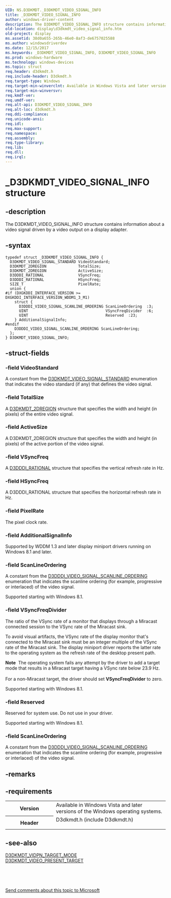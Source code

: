 ```yaml
---
UID: NS.D3DKMDT._D3DKMDT_VIDEO_SIGNAL_INFO
title: _D3DKMDT_VIDEO_SIGNAL_INFO
author: windows-driver-content
description: The D3DKMDT_VIDEO_SIGNAL_INFO structure contains information about a video signal driven by a video output on a display adapter.
old-location: display\d3dkmdt_video_signal_info.htm
old-project: display
ms.assetid: 38d0a655-265b-46e0-8af3-de6757025588
ms.author: windowsdriverdev
ms.date: 12/15/2017
ms.keywords: _D3DKMDT_VIDEO_SIGNAL_INFO, D3DKMDT_VIDEO_SIGNAL_INFO
ms.prod: windows-hardware
ms.technology: windows-devices
ms.topic: struct
req.header: d3dkmdt.h
req.include-header: D3dkmdt.h
req.target-type: Windows
req.target-min-winverclnt: Available in Windows Vista and later versions of the Windows operating systems.
req.target-min-winversvr: 
req.kmdf-ver: 
req.umdf-ver: 
req.alt-api: D3DKMDT_VIDEO_SIGNAL_INFO
req.alt-loc: d3dkmdt.h
req.ddi-compliance: 
req.unicode-ansi: 
req.idl: 
req.max-support: 
req.namespace: 
req.assembly: 
req.type-library: 
req.lib: 
req.dll: 
req.irql: 
---
```


# _D3DKMDT_VIDEO_SIGNAL_INFO structure



## -description
The D3DKMDT_VIDEO_SIGNAL_INFO structure contains information about a video signal driven by a video output on a display adapter.



## -syntax

````
typedef struct _D3DKMDT_VIDEO_SIGNAL_INFO {
  D3DKMDT_VIDEO_SIGNAL_STANDARD VideoStandard;
  D3DKMDT_2DREGION              TotalSize;
  D3DKMDT_2DREGION              ActiveSize;
  D3DDDI_RATIONAL               VSyncFreq;
  D3DDDI_RATIONAL               HSyncFreq;
  SIZE_T                        PixelRate;
  union {
#if (DXGKDDI_INTERFACE_VERSION >= DXGKDDI_INTERFACE_VERSION_WDDM1_3_M1)
    struct {
      D3DDDI_VIDEO_SIGNAL_SCANLINE_ORDERING ScanLineOrdering  :3;
      UINT                                  VSyncFreqDivider  :6;
      UINT                                  Reserved  :23;
    } AdditionalSignalInfo;
#endif 
    D3DDDI_VIDEO_SIGNAL_SCANLINE_ORDERING ScanLineOrdering;
  };
} D3DKMDT_VIDEO_SIGNAL_INFO;
````


## -struct-fields

### -field VideoStandard

A constant from the <a href="display.d3dkmdt_video_signal_standard">D3DKMDT_VIDEO_SIGNAL_STANDARD</a> enumeration that indicates the video standard (if any) that defines the video signal.


### -field TotalSize

A <a href="display.d3dkmdt_2dregion">D3DKMDT_2DREGION</a> structure that specifies the width and height (in pixels) of the entire video signal.


### -field ActiveSize

A D3DKMDT_2DREGION structure that specifies the width and height (in pixels) of the active portion of the video signal.


### -field VSyncFreq

A <a href="display.d3dddi_rational">D3DDDI_RATIONAL</a> structure that specifies the vertical refresh rate in Hz.


### -field HSyncFreq

A D3DDDI_RATIONAL structure that specifies the horizontal refresh rate in Hz.


### -field PixelRate

The pixel clock rate.


### -field AdditionalSignalInfo

Supported by WDDM 1.3 and later display miniport drivers running on Windows 8.1 and later.


### -field ScanLineOrdering

A constant from the <a href="display.d3dddi_video_signal_scanline_ordering">D3DDDI_VIDEO_SIGNAL_SCANLINE_ORDERING</a> enumeration that indicates the scanline ordering (for example, progressive or interlaced) of the video signal.

Supported starting with Windows 8.1.


### -field VSyncFreqDivider

The ratio of the VSync rate of a monitor that displays through a Miracast connected session to the VSync rate of the Miracast sink.

To avoid visual artifacts, the VSync rate of the display monitor that's connected to the Miracast sink must be an integer multiple of the VSync rate of the Miracast sink. The display miniport driver reports the latter rate to the operating system as the refresh rate of the desktop present path.

<div class="alert"><b>Note</b>  The operating system fails any attempt by the driver to add a target mode that results in a Miracast target having a VSync rate below 23.9 Hz.</div>
<div> </div>
For a non-Miracast target, the driver should set <b>VSyncFreqDivider</b> to zero.

Supported starting with Windows 8.1.


### -field Reserved

Reserved for system use. Do not use in your driver.

Supported starting with Windows 8.1.

</dd>
</dl>

### -field ScanLineOrdering

A constant from the <a href="display.d3dddi_video_signal_scanline_ordering">D3DDDI_VIDEO_SIGNAL_SCANLINE_ORDERING</a> enumeration that indicates the scanline ordering (for example, progressive or interlaced) of the video signal.


## -remarks


## -requirements
<table>
<tr>
<th width="30%">
Version

</th>
<td width="70%">
Available in Windows Vista and later versions of the Windows operating systems.

</td>
</tr>
<tr>
<th width="30%">
Header

</th>
<td width="70%">
<dl>
<dt>D3dkmdt.h (include D3dkmdt.h)</dt>
</dl>
</td>
</tr>
</table>

## -see-also
<dl>
<dt>
<a href="display.d3dkmdt_vidpn_target_mode">D3DKMDT_VIDPN_TARGET_MODE</a>
</dt>
<dt>
<a href="display.d3dkmdt_video_present_target">D3DKMDT_VIDEO_PRESENT_TARGET</a>
</dt>
</dl>
 

 

<a href="mailto:wsddocfb@microsoft.com?subject=Documentation%20feedback [display\display]:%20D3DKMDT_VIDEO_SIGNAL_INFO structure%20 RELEASE:%20(12/15/2017)&amp;body=%0A%0APRIVACY STATEMENT%0A%0AWe use your feedback to improve the documentation. We don't use your email address for any other purpose, and we'll remove your email address from our system after the issue that you're reporting is fixed. While we're working to fix this issue, we might send you an email message to ask for more info. Later, we might also send you an email message to let you know that we've addressed your feedback.%0A%0AFor more info about Microsoft's privacy policy, see http://privacy.microsoft.com/en-us/default.aspx." title="Send comments about this topic to Microsoft">Send comments about this topic to Microsoft</a>

